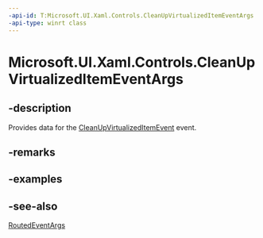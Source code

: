 ```yaml
---
-api-id: T:Microsoft.UI.Xaml.Controls.CleanUpVirtualizedItemEventArgs
-api-type: winrt class
---
```


<!-- Class syntax.
public class CleanUpVirtualizedItemEventArgs : Windows.UI.Xaml.RoutedEventArgs, Windows.UI.Xaml.Controls.ICleanUpVirtualizedItemEventArgs
-->

# Microsoft.UI.Xaml.Controls.CleanUpVirtualizedItemEventArgs

## -description
Provides data for the [CleanUpVirtualizedItemEvent](virtualizingstackpanel_cleanupvirtualizeditemevent.md) event.

## -remarks

## -examples

## -see-also
[RoutedEventArgs](../microsoft.ui.xaml/routedeventargs.md)
